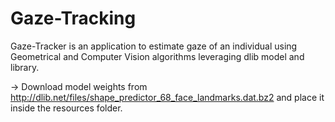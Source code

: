 # Gaze-Tracking
Gaze-Tracker is an application to estimate gaze of an individual using Geometrical and Computer Vision algorithms leveraging dlib model and library.

-> Download model weights from http://dlib.net/files/shape_predictor_68_face_landmarks.dat.bz2 and place it inside the resources folder. 
